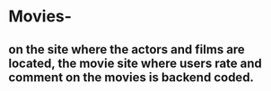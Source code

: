 # Movies-
##  on the site where the actors and films are located, the movie site where users rate and comment on the movies is backend coded.


